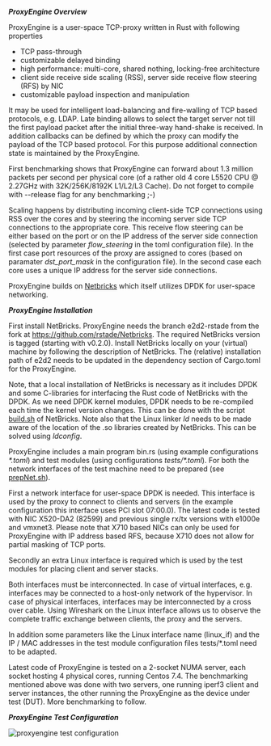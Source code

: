 _**ProxyEngine Overview**_

ProxyEngine is a user-space TCP-proxy written in Rust with following properties
* TCP pass-through
* customizable delayed binding
* high performance: multi-core, shared nothing, locking-free architecture
* client side receive side scaling (RSS), server side receive flow steering (RFS) by NIC
* customizable payload inspection and manipulation

It may be used for intelligent load-balancing and fire-walling of TCP based protocols, e.g. LDAP. Late binding allows to select the target server not till the first payload packet after the initial three-way hand-shake is received. In addition callbacks can be defined by which the proxy can modify the payload of the TCP based protocol. For this purpose additional connection state is maintained by the ProxyEngine.

First benchmarking shows that ProxyEngine can forward about 1.3 million packets per second per physical core (of a rather old 4 core L5520 CPU @ 2.27GHz with 32K/256K/8192K L1/L2/L3 Cache). Do not forget to compile with --release flag for any benchmarking ;-)

Scaling happens by distributing incoming client-side TCP connections using RSS over the cores and by steering the incoming server side TCP connections to the appropriate core. This receive flow steering can be either based on the port or on the IP address of the server side connection (selected by parameter _flow_steering_ in the toml configuration file). In the first case port resources of the proxy are assigned to cores (based on paramater _dst_port_mask_ in the configuration file). In the second case each core uses a unique IP address for the server side connections.     

ProxyEngine builds on [Netbricks](https://github.com/NetSys/NetBricks) which itself utilizes DPDK for user-space networking.

_**ProxyEngine Installation**_

First install NetBricks. ProxyEngine needs the branch e2d2-rstade from the fork at https://github.com/rstade/Netbricks. The required NetBricks version is tagged (starting with v0.2.0). Install NetBricks locally on your (virtual) machine by following the description of NetBricks. The (relative) installation path of e2d2 needs to be updated in the dependency section of Cargo.toml for the ProxyEngine. 

Note, that a local installation of NetBricks is necessary as it includes DPDK and some C-libraries for interfacing the Rust code of NetBricks with the DPDK. As we need DPDK kernel modules, DPDK needs to be re-compiled each time the kernel version changes. This can be done with the script [build.sh](https://github.com/rstade/NetBricks/blob/e2d2-0-1-1/build.sh) of NetBricks. Note also that the Linux linker _ld_ needs to be made aware of the location of the .so libraries created by NetBricks. This can be solved using _ldconfig_.

ProxyEngine includes a main program bin.rs (using example configurations _\*.toml_) and test modules (using configurations _tests/\*.toml_). For both the network interfaces of the test machine need to be prepared (see [prepNet.sh](https://github.com/silverengine-de/proxyengine/blob/master/prepNet.sh)). 

First a network interface for user-space DPDK is needed. This interface is used by the proxy to connect to clients and servers (in the example configuration this interface uses PCI slot 07:00.0). The latest code is tested with NIC X520-DA2 (82599) and previous single rx/tx versions with e1000e and vmxnet3. Please note that X710 based NICs can only be used for ProxyEngine with IP address based RFS, because X710 does not allow for partial masking of TCP ports.

Secondly an extra Linux interface is required which is used by the test modules for placing client and server stacks.

Both interfaces must be interconnected. In case of virtual interfaces, e.g. interfaces may be connected to a host-only network of the hypervisor. In case of physical interfaces, interfaces may be interconnected by a cross over cable. Using Wireshark on the Linux interface allows us to observe the complete traffic exchange between clients, the proxy and the servers.

In addition some parameters like the Linux interface name (linux_if) and the IP / MAC addresses in the test module configuration files  tests/*.toml need to be adapted. 

Latest code of ProxyEngine is tested on a 2-socket NUMA server, each socket hosting 4 physical cores, running Centos 7.4. The benchmarking mentioned above was done with two servers, one running iperf3 client and server instances, the other running the ProxyEngine as the device under test (DUT). More benchmarking to follow.


_**ProxyEngine Test Configuration**_

![proxyengine test configuration](https://github.com/silverengine-de/proxyengine/blob/master/proxyengine_config.png)
